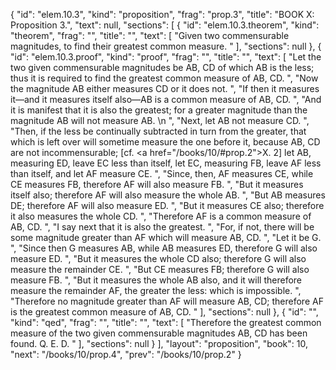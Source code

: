 {
  "id": "elem.10.3",
  "kind": "proposition",
  "frag": "prop.3",
  "title": "BOOK X: Proposition 3.",
  "text": null,
  "sections": [
    {
      "id": "elem.10.3.theorem",
      "kind": "theorem",
      "frag": "",
      "title": "",
      "text": [
        "Given two commensurable magnitudes, to find their greatest common measure. "
      ],
      "sections": null
    },
    {
      "id": "elem.10.3.proof",
      "kind": "proof",
      "frag": "",
      "title": "",
      "text": [
        "Let the two given commensurable magnitudes be AB, CD of which AB is the less; thus it is required to find the greatest common measure of AB, CD. ",
        "Now the magnitude AB either measures CD or it does not. ",
        "If then it measures it—and it measures itself also—AB is a common measure of AB, CD. ",
        "And it is manifest that it is also the greatest; for a greater magnitude than the magnitude AB will not measure AB. \n      ",
        "Next, let AB not measure CD. ",
        "Then, if the less be continually subtracted in turn from the greater, that which is left over will sometime measure the one before it, because AB, CD are not incommensurable; [cf. <a href=\"/books/10/#prop.2\">X. 2</a>] let AB, measuring ED, leave EC less than itself, let EC, measuring FB, leave AF less than itself, and let AF measure CE. ",
        "Since, then, AF measures CE, while CE measures FB, therefore AF will also measure FB. ",
        "But it measures itself also; therefore AF will also measure the whole AB. ",
        "But AB measures DE; therefore AF will also measure ED. ",
        "But it measures CE also; therefore it also measures the whole CD. ",
        "Therefore AF is a common measure of AB, CD. ",
        "I say next that it is also the greatest. ",
        "For, if not, there will be some magnitude greater than AF which will measure AB, CD. ",
        "Let it be G. ",
        "Since then G measures AB, while AB measures ED, therefore G will also measure ED. ",
        "But it measures the whole CD also; therefore G will also measure the remainder CE. ",
        "But CE measures FB; therefore G will also measure FB. ",
        "But it measures the whole AB also, and it will therefore measure the remainder AF, the greater the less: which is impossible. ",
        "Therefore no magnitude greater than AF will measure AB, CD; therefore AF is the greatest common measure of AB, CD. "
      ],
      "sections": null
    },
    {
      "id": "",
      "kind": "qed",
      "frag": "",
      "title": "",
      "text": [
        "Therefore the greatest common measure of the two given commensurable magnitudes AB, CD has been found. Q. E. D. "
      ],
      "sections": null
    }
  ],
  "layout": "proposition",
  "book": 10,
  "next": "/books/10/prop.4",
  "prev": "/books/10/prop.2"
}
